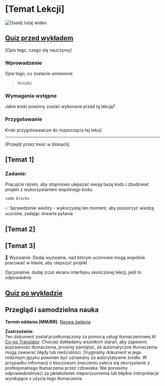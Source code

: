 <!--
CO_OP_TRANSLATOR_METADATA:
{
  "original_hash": "0494be70ad7fadd13a8c3d549c23e355",
  "translation_date": "2025-08-26T07:37:11+00:00",
  "source_file": "lesson-template/README.md",
  "language_code": "pl"
}
-->
# [Temat Lekcji]

![Osadź tutaj wideo](../../../lesson-template/video-url)

## [Quiz przed wykładem](../../../lesson-template/quiz-url)

[Opis tego, czego się nauczymy]

### Wprowadzenie

Opis tego, co zostanie omówione

> Notatki

### Wymagania wstępne

Jakie kroki powinny zostać wykonane przed tą lekcją?

### Przygotowanie

Kroki przygotowawcze do rozpoczęcia tej lekcji

---

[Przejdź przez treść w blokach]

## [Temat 1]

### Zadanie:

Pracujcie razem, aby stopniowo ulepszać swoją bazę kodu i zbudować projekt z wykorzystaniem wspólnego kodu:

```html
code blocks
```

✅ Sprawdzenie wiedzy - wykorzystaj ten moment, aby poszerzyć wiedzę uczniów, zadając otwarte pytania

## [Temat 2]

## [Temat 3]

🚀 Wyzwanie: Dodaj wyzwanie, nad którym uczniowie mogą wspólnie pracować w klasie, aby ulepszyć projekt

Opcjonalnie: dodaj zrzut ekranu interfejsu ukończonej lekcji, jeśli to odpowiednie

## [Quiz po wykładzie](../../../lesson-template/quiz-url)

## Przegląd i samodzielna nauka

**Termin oddania [MM/RR]**: [Nazwa zadania](assignment.md)

**Zastrzeżenie**:  
Ten dokument został przetłumaczony za pomocą usługi tłumaczeniowej AI [Co-op Translator](https://github.com/Azure/co-op-translator). Chociaż dokładamy wszelkich starań, aby zapewnić poprawność tłumaczenia, prosimy pamiętać, że automatyczne tłumaczenia mogą zawierać błędy lub nieścisłości. Oryginalny dokument w jego rodzimym języku powinien być uznawany za autorytatywne źródło. W przypadku informacji o kluczowym znaczeniu zaleca się skorzystanie z profesjonalnego tłumaczenia przez człowieka. Nie ponosimy odpowiedzialności za jakiekolwiek nieporozumienia lub błędne interpretacje wynikające z użycia tego tłumaczenia.